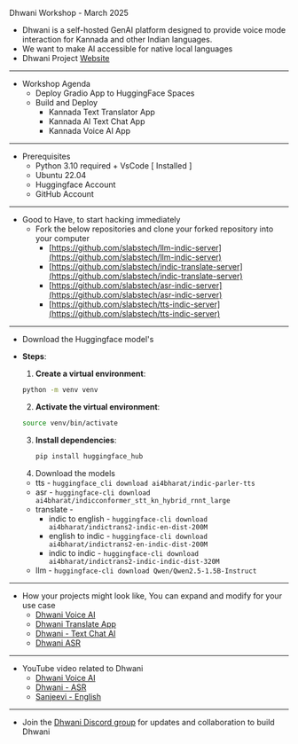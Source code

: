 Dhwani Workshop - March 2025

- Dhwani is a self-hosted GenAI platform designed to provide voice mode interaction for Kannada and other Indian languages.
- We want to make AI accessible for native local languages
- Dhwani Project [Website](https://slabstech.com/dhwani/)

---


- Workshop Agenda
  - Deploy Gradio App to HuggingFace Spaces
  - Build and Deploy
    - Kannada Text Translator App
    - Kannada AI Text Chat App
    - Kannada Voice AI App

--- 

- Prerequisites
  - Python 3.10 required + VsCode  [ Installed ]
  - Ubuntu 22.04 
  - Huggingface Account 
  - GitHub Account

--- 

- Good to Have, to start hacking immediately
  - Fork the below repositories and clone your forked repository into your computer
    - [https://github.com/slabstech/llm-indic-server](https://github.com/slabstech/llm-indic-server)
    - [https://github.com/slabstech/indic-translate-server](https://github.com/slabstech/indic-translate-server)
    - [https://github.com/slabstech/asr-indic-server](https://github.com/slabstech/asr-indic-server)
    - [https://github.com/slabstech/tts-indic-server](https://github.com/slabstech/tts-indic-server)


---

  - Download the Huggingface model's
  - **Steps**:
    1. **Create a virtual environment**:
    ```bash
    python -m venv venv
    ```
    2. **Activate the virtual environment**:
    ```bash
    source venv/bin/activate
    ```

    3. **Install dependencies**:
        ```bash
        pip install huggingface_hub
        ```
    4. Download the models 
    - tts - ```huggingface_cli download ai4bharat/indic-parler-tts```
    - asr - ```huggingface-cli download ai4bharat/indicconformer_stt_kn_hybrid_rnnt_large```
    - translate - 
        - indic to english - ```huggingface-cli download ai4bharat/indictrans2-indic-en-dist-200M```
        - english to indic - ```huggingface-cli download ai4bharat/indictrans2-en-indic-dist-200M```
        - indic to indic - ```huggingface-cli download ai4bharat/indictrans2-indic-indic-dist-320M ```
    - llm - ```huggingface-cli download Qwen/Qwen2.5-1.5B-Instruct```


---

- How your projects might look like, You can expand and modify for your use case
    - [Dhwani Voice AI]()
    - [Dhwani Translate App]()
    - [Dhwani - Text Chat AI]()
    - [Dhwani ASR]()


---


- YouTube video related to Dhwani
  - [Dhwani Voice AI](https://www.youtube.com/watch?v=L4DGuYj-kjs)
  - [Dhwani - ASR](https://www.youtube.com/watch?v=F0Mo0zjyysM)
  - [Sanjeevi - English](https://www.youtube.com/watch?v=KHK_jaB4D0g)


---

- Join the [Dhwani Discord group](https://discord.gg/WZMCerEZ2P) for updates and collaboration to build Dhwani